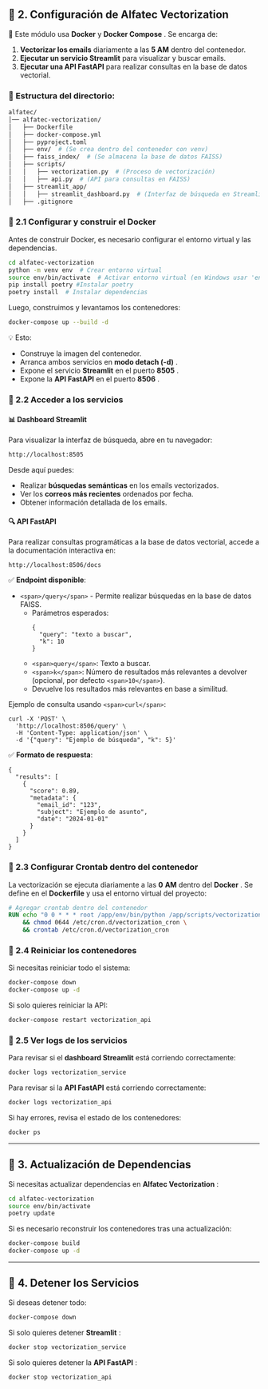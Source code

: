 ## 🐳 2. Configuración de **Alfatec Vectorization**

📌 Este módulo usa **Docker** y  **Docker Compose** . Se encarga de:

1. **Vectorizar los emails** diariamente a las **5 AM** dentro del contenedor.
2. **Ejecutar un servicio Streamlit** para visualizar y buscar emails.
3. **Ejecutar una API FastAPI** para realizar consultas en la base de datos vectorial.

### 📂 Estructura del directorio:

```bash
alfatec/
│── alfatec-vectorization/
│   ├── Dockerfile
│   ├── docker-compose.yml
│   ├── pyproject.toml
│   ├── env/  # (Se crea dentro del contenedor con venv)
│   ├── faiss_index/  # (Se almacena la base de datos FAISS)
│   ├── scripts/
│   │   ├── vectorization.py  # (Proceso de vectorización)
│   │   ├── api.py  # (API para consultas en FAISS)
│   ├── streamlit_app/
│   │   ├── streamlit_dashboard.py  # (Interfaz de búsqueda en Streamlit)
│   ├── .gitignore
```

### 🔹 2.1 Configurar y construir el **Docker**

Antes de construir Docker, es necesario configurar el entorno virtual y las dependencias.

```bash
cd alfatec-vectorization
python -m venv env  # Crear entorno virtual
source env/bin/activate  # Activar entorno virtual (en Windows usar 'env\\Scripts\\activate')
pip install poetry #Instalar poetry
poetry install  # Instalar dependencias
```

Luego, construimos y levantamos los contenedores:

```bash
docker-compose up --build -d
```

💡 Esto:

* Construye la imagen del contenedor.
* Arranca ambos servicios en  **modo detach (-d)** .
* Expone el servicio **Streamlit** en el puerto  **8505** .
* Expone la **API FastAPI** en el puerto  **8506** .

### 🔹 2.2 Acceder a los servicios

#### 📊 **Dashboard Streamlit**

Para visualizar la interfaz de búsqueda, abre en tu navegador:

```bash
http://localhost:8505
```

Desde aquí puedes:

* Realizar **búsquedas semánticas** en los emails vectorizados.
* Ver los **correos más recientes** ordenados por fecha.
* Obtener información detallada de los emails.

#### 🔍 **API FastAPI**

Para realizar consultas programáticas a la base de datos vectorial, accede a la documentación interactiva en:

```
http://localhost:8506/docs
```

✅ **Endpoint disponible**:

* `<span>/query</span>` - Permite realizar búsquedas en la base de datos FAISS.
  * Parámetros esperados:
    ```
    {
      "query": "texto a buscar",
      "k": 10
    }
    ```
  * `<span>query</span>`: Texto a buscar.
  * `<span>k</span>`: Número de resultados más relevantes a devolver (opcional, por defecto `<span>10</span>`).
  * Devuelve los resultados más relevantes en base a similitud.

Ejemplo de consulta usando `<span>curl</span>`:

```
curl -X 'POST' \
  'http://localhost:8506/query' \
  -H 'Content-Type: application/json' \
  -d '{"query": "Ejemplo de búsqueda", "k": 5}'
```

✅ **Formato de respuesta**:

```
{
  "results": [
    {
      "score": 0.89,
      "metadata": {
        "email_id": "123",
        "subject": "Ejemplo de asunto",
        "date": "2024-01-01"
      }
    }
  ]
}
```

### 🔹 2.3 Configurar **Crontab** dentro del contenedor

La vectorización se ejecuta diariamente a las **0** **AM** dentro del  **Docker** . Se define en el **Dockerfile** y usa el entorno virtual del proyecto:

```dockerfile
# Agregar crontab dentro del contenedor
RUN echo "0 0 * * * root /app/env/bin/python /app/scripts/vectorization.py" > /etc/cron.d/vectorization_cron \
    && chmod 0644 /etc/cron.d/vectorization_cron \
    && crontab /etc/cron.d/vectorization_cron
```

### 🔹 2.4 Reiniciar los contenedores

Si necesitas reiniciar todo el sistema:

```bash
docker-compose down
docker-compose up -d
```

Si solo quieres reiniciar la API:

```bash
docker-compose restart vectorization_api
```

### 🔹 2.5 Ver logs de los servicios

Para revisar si el **dashboard Streamlit** está corriendo correctamente:

```bash
docker logs vectorization_service
```

Para revisar si la **API FastAPI** está corriendo correctamente:

```bash
docker logs vectorization_api
```

Si hay errores, revisa el estado de los contenedores:

```bash
docker ps
```

---

## 🔄 3. Actualización de Dependencias

Si necesitas actualizar dependencias en  **Alfatec Vectorization** :

```bash
cd alfatec-vectorization
source env/bin/activate
poetry update
```

Si es necesario reconstruir los contenedores tras una actualización:

```bash
docker-compose build
docker-compose up -d
```

---

## 🛑 4. Detener los Servicios

Si deseas detener todo:

```bash
docker-compose down
```

Si solo quieres detener  **Streamlit** :

```bash
docker stop vectorization_service
```

Si solo quieres detener la  **API FastAPI** :

```bash
docker stop vectorization_api
```
